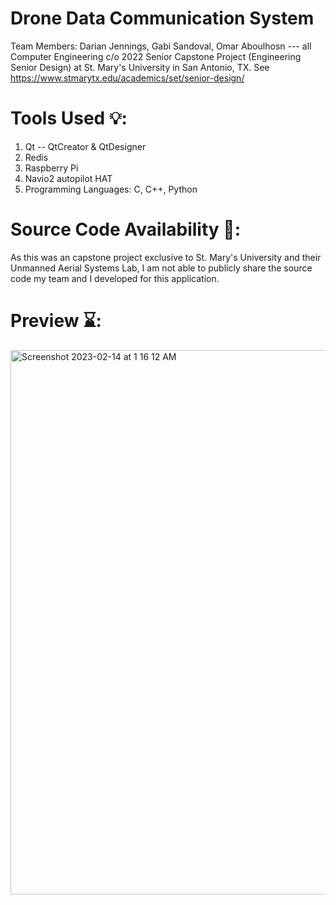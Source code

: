 # Drone Data Communication System
Team Members: Darian Jennings, Gabi Sandoval, Omar Aboulhosn --- all Computer Engineering c/o 2022
Senior Capstone Project (Engineering Senior Design) at St. Mary's University in San Antonio, TX. See https://www.stmarytx.edu/academics/set/senior-design/

# Tools Used 💡:
1. Qt -- QtCreator & QtDesigner
2. Redis 
3. Raspberry Pi 
4. Navio2 autopilot HAT
5. Programming Languages: C, C++, Python

# Source Code Availability 📂:
As this was an capstone project exclusive to St. Mary's University and their Unmanned Aerial Systems Lab, I am not able to publicly share the source code my team and I developed for this application.

# Preview ⌛: 
 <img width="871" alt="Screenshot 2023-02-14 at 1 16 12 AM" src="https://user-images.githubusercontent.com/59739081/218654824-1b271814-6a31-4c73-9d34-497ed26dd508.png">
